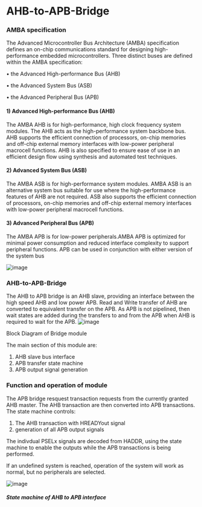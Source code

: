 # AHB-to-APB-Bridge

### AMBA specification
The Advanced Microcontroller Bus Architecture (AMBA) specification defines an on-chip communications standard for designing high-performance embedded 
microcontrollers. 
Three distinct buses are defined within the AMBA specification:

• the Advanced High-performance Bus (AHB)

• the Advanced System Bus (ASB)

• the Advanced Peripheral Bus (APB)


#### 1) Advanced High-performance Bus (AHB)
The AMBA AHB is for high-performance, high clock frequency system modules. The AHB acts as the high-performance system backbone bus. AHB supports the 
efficient connection of processors, on-chip memories and off-chip external memory interfaces with low-power peripheral macrocell functions. AHB is also specified to ensure ease of use in an efficient design flow using synthesis and automated test 
techniques.

#### 2) Advanced System Bus (ASB)
The AMBA ASB is for high-performance system modules.
AMBA ASB is an alternative system bus suitable for use where the high-performance 
features of AHB are not required. ASB also supports the efficient connection of 
processors, on-chip memories and off-chip external memory interfaces with low-power 
peripheral macrocell functions. 

#### 3) Advanced Peripheral Bus (APB)
The AMBA APB is for low-power peripherals.AMBA APB is optimized for minimal power consumption and reduced interface 
complexity to support peripheral functions. APB can be used in conjunction with either version of the system bus

![image](https://github.com/shikhargovil/AHB-to-APB-Bridge/assets/78219141/89c8920e-fe85-4f9a-92b9-207f3dc63766)


### AHB-to-APB-Bridge
The AHB to APB bridge is an AHB slave, providing an interface between the high speed AHB and low power APB. Read and Write transfer of AHB are converted to equivalent transfer on the APB. As APB is not pipelined, then wait states are added during the transfers to and from the APB when AHB is required to wait for the APB.
![image](https://github.com/shikhargovil/AHB-to-APB-Bridge/assets/78219141/67ac5241-fe88-41f4-8a89-9f6ad0255eec)
                                              
Block Diagram of Bridge module


The main section of this module are:
1) AHB slave bus interface
2) APB transfer state machine    
3) APB output signal generation

### Function and operation of module
The APB bridge resquest transaction requests from the currently granted AHB master. The  AHB transaction are then converted into APB transactions. The state machine controls: 
1) The AHB  transaction with HREADYout signal
2) generation  of all APB output  signals

The indivdual PSELx signals are decoded from HADDR, using the state machine to enable the outputs while the APB transactions is being performed.

If an undefined system is reached, operation of the system will work as normal, but no peripherals are selected.

![image](https://github.com/shikhargovil/AHB-to-APB-Bridge/assets/78219141/db6e415d-3d88-4ecb-a429-8ad25cf0c82f)

#####                                             State machine of AHB to APB  interface 
